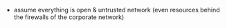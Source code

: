 - assume everything is open & untrusted network (even resources behind the firewalls of the corporate network)
